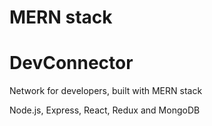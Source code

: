 # MERN stack 
# DevConnector 

Network for developers, built with MERN stack

Node.js, Express, React, Redux and MongoDB

 



